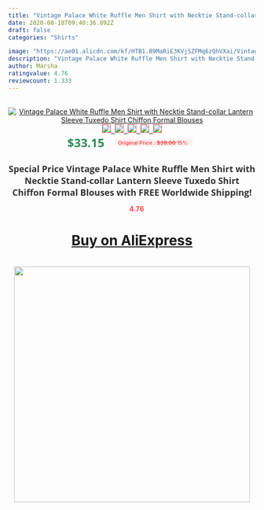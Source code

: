 ```yaml
---
title: "Vintage Palace White Ruffle Men Shirt with Necktie Stand-collar Lantern Sleeve Tuxedo Shirt Chiffon Formal Blouses"
date: 2020-08-18T09:40:36.892Z
draft: false
categories: "Shirts"

image: "https://ae01.alicdn.com/kf/HTB1.B9MaRiE3KVjSZFMq6zQhVXai/Vintage-Palace-White-Ruffle-Men-Shirt-with-Necktie-Stand-collar-Lantern-Sleeve-Tuxedo-Shirt-Chiffon-Formal.jpg"
description: "Vintage Palace White Ruffle Men Shirt with Necktie Stand-collar Lantern Sleeve Tuxedo Shirt Chiffon Formal Blouses"
author: Marsha
ratingvalue: 4.76
reviewcount: 1.333
---
```

<br>
<div style="text-align: center;">
<a href="https://s.click.aliexpress.com/e/_ADOYsd" target="_blank" rel="nofollow noopener noreferrer"><img alt="Vintage Palace White Ruffle Men Shirt with Necktie Stand-collar Lantern Sleeve Tuxedo Shirt Chiffon Formal Blouses" class="magnifier-image" src="https://ae01.alicdn.com/kf/HTB1.B9MaRiE3KVjSZFMq6zQhVXai/Vintage-Palace-White-Ruffle-Men-Shirt-with-Necktie-Stand-collar-Lantern-Sleeve-Tuxedo-Shirt-Chiffon-Formal.jpg_640x640.jpg">
<br>
<img style="border:1px solid salmon" src="https://ae01.alicdn.com/kf/HTB1.B9MaRiE3KVjSZFMq6zQhVXai/Vintage-Palace-White-Ruffle-Men-Shirt-with-Necktie-Stand-collar-Lantern-Sleeve-Tuxedo-Shirt-Chiffon-Formal.jpg_120x120.jpg">&nbsp;&nbsp;<img style="border:1px solid salmon" src="https://ae01.alicdn.com/kf/HTB1TKyLaMaH3KVjSZFpq6zhKpXaW/Vintage-Palace-White-Ruffle-Men-Shirt-with-Necktie-Stand-collar-Lantern-Sleeve-Tuxedo-Shirt-Chiffon-Formal.jpg_120x120.jpg">&nbsp;&nbsp;<img style="border:1px solid salmon" src="https://ae01.alicdn.com/kf/HTB11xyzXAxz61VjSZFtq6yDSVXaH/Vintage-Palace-White-Ruffle-Men-Shirt-with-Necktie-Stand-collar-Lantern-Sleeve-Tuxedo-Shirt-Chiffon-Formal.jpg_120x120.jpg">&nbsp;&nbsp;<img style="border:1px solid salmon" src="https://ae01.alicdn.com/kf/HTB1k6WLaL5G3KVjSZPxq6zI3XXax/Vintage-Palace-White-Ruffle-Men-Shirt-with-Necktie-Stand-collar-Lantern-Sleeve-Tuxedo-Shirt-Chiffon-Formal.jpg_120x120.jpg">&nbsp;&nbsp;<img style="border:1px solid salmon" src="https://ae01.alicdn.com/kf/HTB18QiUaHus3KVjSZKbq6xqkFXaS/Vintage-Palace-White-Ruffle-Men-Shirt-with-Necktie-Stand-collar-Lantern-Sleeve-Tuxedo-Shirt-Chiffon-Formal.jpg_120x120.jpg"></a></div><br0>
<div style="text-align: center;"><span style="background-color: white; border: 0px; box-sizing: border-box; color: seagreen; display: inline-block; font-family: &quot;open sans&quot; , &quot;arial&quot; , &quot;helvetica&quot; , sans-serif , &quot;heiti&quot;; font-size: 24px; font-stretch: inherit; font-weight: 700; line-height: inherit; margin: 0px 10px 0px 0px; padding: 0px; vertical-align: middle;">$33.15 </span>
<span style="background: rgb(255 , 241 , 241); border-radius: 3px; border: 0px; box-sizing: border-box; color: #ff4747; display: inline-block; font-family: inherit; font-size: 12px; font-stretch: inherit; font-style: inherit; font-variant: inherit; font-weight: 600; line-height: inherit; margin: 0px; padding: 2px 5px; transform: scale(0.9); vertical-align: middle;">Original Price : <b style="text-decoration: line-through;">$39.00 </b> 15%&nbsp;&nbsp;</span></div>
<h1 style="color: #333333; display: inline-block; font-family: &quot;open sans&quot; , &quot;arial&quot; , &quot;helvetica&quot; , sans-serif , &quot;heiti&quot;; font-size: 18px; font-stretch: inherit; font-weight: 700; text-align: center;">Special Price Vintage Palace White Ruffle Men Shirt with Necktie Stand-collar Lantern Sleeve Tuxedo Shirt Chiffon Formal Blouses with FREE Worldwide Shipping!</h1>
<div style="color: #ff4747; text-align: center;">
<img src="https://4.bp.blogspot.com/-M0ZcTcb-5uY/XleCXlxnR4I/AAAAAAAAAEc/OrjgMkXV1oMQFaCRZj5HQwOCBcu3w1FegCPcBGAYYCw/s1600/star.png" style="height: 15px;">&nbsp;<b>4.76</b></div>
<div class="button_cont" align="center"><a class="buynow_a" href="https://s.click.aliexpress.com/e/_ADOYsd" target="_blank" rel="nofollow noopener noreferrer"><H1>Buy on AliExpress</H1></a></div><br>
<div class="separator" style="clear: both; text-align: center;">
<img src="https://lh3.googleusercontent.com/-pTy5HemUv9M/XlePHvY0dAI/AAAAAAAAAE4/0nX5iRUoIWY8eMW9Dpxeirr157OZliDIgCLcBGAsYHQ/s1600/badge.gif" width="480">
</div>
